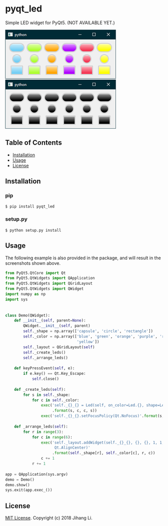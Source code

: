 # pyqt_led
Simple LED widget for PyQt5. (NOT AVAILABLE YET.)

![screenshot](./screenshots/on.png)
![screenshot](./screenshots/off.png)

## Table of Contents

- [Installation](#installation)
- [Usage](#usage)
- [License](#license)

## Installation
### pip
```
$ pip install pyqt_led
```

### setup.py
```
$ python setup.py install
```

## Usage
The following example is also provided in the package, and will result in the screenshots shown above.
```python
from PyQt5.QtCore import Qt
from PyQt5.QtWidgets import QApplication
from PyQt5.QtWidgets import QGridLayout
from PyQt5.QtWidgets import QWidget
import numpy as np
import sys


class Demo(QWidget):
    def __init__(self, parent=None):
        QWidget.__init__(self, parent)
        self._shape = np.array(['capsule', 'circle', 'rectangle'])
        self._color = np.array(['blue', 'green', 'orange', 'purple', 'red',
                                'yellow'])
        self._layout = QGridLayout(self)
        self._create_leds()
        self._arrange_leds()

    def keyPressEvent(self, e):
        if e.key() == Qt.Key_Escape:
            self.close()

    def _create_leds(self):
        for s in self._shape:
            for c in self._color:
                exec('self._{}_{} = Led(self, on_color=Led.{}, shape=Led.{})'
                     .format(s, c, c, s))
                exec('self._{}_{}.setFocusPolicy(Qt.NoFocus)'.format(s, c))

    def _arrange_leds(self):
        for r in range(3):
            for c in range(6):
                exec('self._layout.addWidget(self._{}_{}, {}, {}, 1, 1, \
                      Qt.AlignCenter)'
                     .format(self._shape[r], self._color[c], r, c))
                c += 1
            r += 1

app = QApplication(sys.argv)
demo = Demo()
demo.show()
sys.exit(app.exec_())
```

## License

[MIT License](LICENSE). Copyright (c) 2018 Jihang Li.
